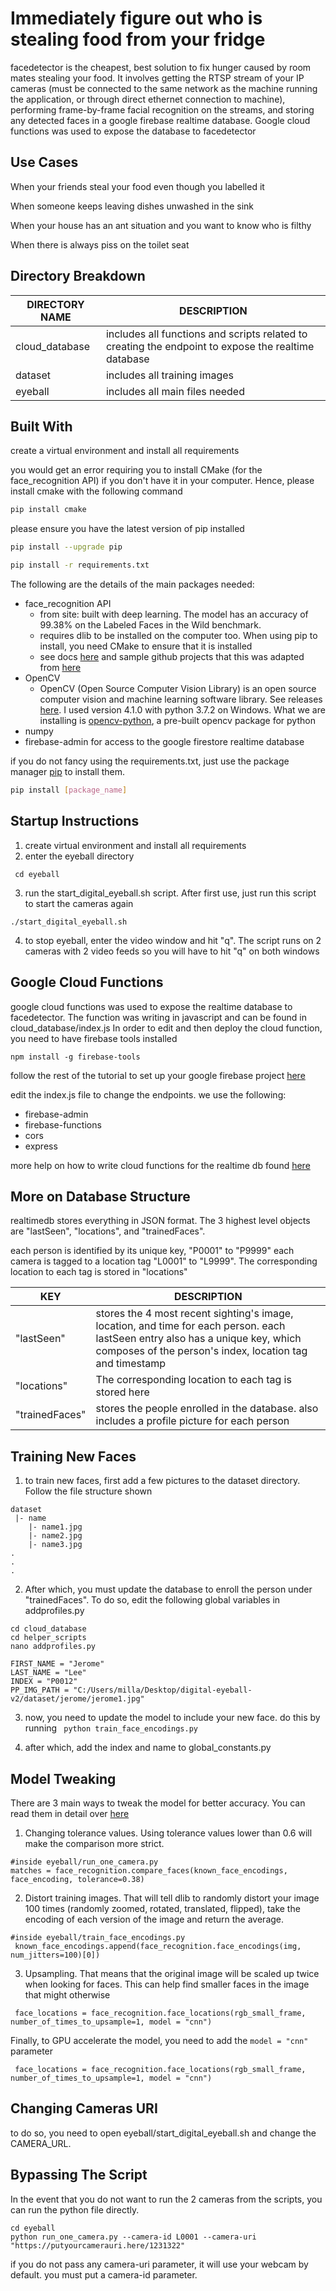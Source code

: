 # Immediately figure out who is stealing food from your fridge

facedetector is the cheapest, best solution to fix hunger caused by room mates stealing your food. It involves getting the RTSP stream of your IP cameras (must be connected to the same network as the machine running the application, or through direct ethernet connection to machine), performing  frame-by-frame facial recognition on the streams, and storing any detected faces in a google firebase realtime database. Google cloud functions was used to expose the database to facedetector

## Use Cases

When your friends steal your food even though you labelled it

When someone keeps leaving dishes unwashed in the sink

When your house has an ant situation and you want to know who is filthy

When there is always piss on the toilet seat

## Directory Breakdown

| DIRECTORY NAME | DESCRIPTION |
|----|----|
|cloud_database| includes all functions and scripts related to creating the endpoint to expose the realtime database|
|dataset| includes all training images|
|eyeball| includes all main files needed |


## Built With
create a virtual environment and install all requirements

you would get an error requiring you to install CMake (for the face_recognition API) if you don't have it in your computer. Hence, please install cmake with the following command

```bash
pip install cmake
```

please ensure you have the latest version of pip installed

```bash
pip install --upgrade pip
```

```bash
pip install -r requirements.txt
```

The following are the details of the main packages needed:

* face_recognition API
  * from site: built with deep learning. The model has an accuracy of 99.38% on the Labeled Faces in the Wild benchmark.
  * requires dlib to be installed on the computer too. When using pip to install, you need CMake to ensure that it is installed
  * see docs [here](https://pypi.org/project/face_recognition/) and sample github projects that this was adapted from [here](https://github.com/ageitgey/face_recognition/blob/master/examples/facerec_from_webcam_faster.py)
* OpenCV
  * OpenCV (Open Source Computer Vision Library) is an open source computer vision and machine learning software library. See releases [here](https://opencv.org/releases/). I used version 4.1.0 with python 3.7.2 on Windows. What we are installing is [opencv-python](https://pypi.org/project/opencv-python/), a pre-built opencv package for python
* numpy
* firebase-admin for access to the google firestore realtime database


if you do not fancy using the requirements.txt, just use the package manager [pip](https://pip.pypa.io/en/stable/) to install them.

```bash
pip install [package_name]
```

## Startup Instructions 
1. create virtual environment and install all requirements
2. enter the eyeball directory
```
 cd eyeball
```
3. run the start_digital_eyeball.sh script. After first use, just run this script to start the cameras again
 ```
 ./start_digital_eyeball.sh
 ```
4. to stop eyeball, enter the video window and hit "q". The script runs on 2 cameras with 2 video feeds so you will have to hit "q" on both windows

## Google Cloud Functions
google cloud functions was used to expose the realtime database to facedetector. The function was writing in javascript and can be found in cloud_database/index.js
In order to edit and then deploy the cloud function, you need to have firebase tools installed
```
npm install -g firebase-tools
```
follow the rest of the tutorial to set up your google firebase project [here](https://firebase.google.com/docs/functions/get-started)

edit the index.js file to change the endpoints. we use the following:
* firebase-admin
* firebase-functions
* cors
* express

more help on how to write cloud functions for the realtime db found [here](https://firebase.google.com/docs/database/admin/retrieve-data)

## More on Database Structure
realtimedb stores everything in JSON format. The 3 highest level objects are "lastSeen", "locations", and "trainedFaces".

each person is identified by its unique key, "P0001" to "P9999"
each camera is tagged to a location tag "L0001" to "L9999". The corresponding location to each tag is stored in "locations"

| KEY | DESCRIPTION |
|-----|-----|
|"lastSeen"| stores the 4 most recent sighting's image, location, and time for each person. each lastSeen entry also has a unique key, which composes of the person's index, location tag and timestamp|
|"locations"| The corresponding location to each tag is stored here |
|"trainedFaces"| stores the people enrolled in the database. also includes a profile picture for each person|

## Training New Faces
1. to train new faces, first add a few pictures to the dataset directory. Follow the file structure shown

```
dataset
 |- name
    |- name1.jpg
    |- name2.jpg
    |- name3.jpg
.
.
.
```

2. After which, you must update the database to enroll the person under "trainedFaces". To do so, edit the following global variables in addprofiles.py
```
cd cloud_database
cd helper_scripts
nano addprofiles.py

FIRST_NAME = "Jerome"
LAST_NAME = "Lee"
INDEX = "P0012"
PP_IMG_PATH = "C:/Users/milla/Desktop/digital-eyeball-v2/dataset/jerome/jerome1.jpg"
```

3. now, you need to update the model to include your new face. do this by running ``` python train_face_encodings.py```

4. after which, add the index and name to global_constants.py

## Model Tweaking
There are 3 main ways to tweak the model for better accuracy. You can read them in detail over [here](https://github.com/ageitgey/face_recognition/wiki/Face-Recognition-Accuracy-Problems)

1.  Changing tolerance values. Using tolerance values lower than 0.6 will make the comparison more strict.
```
#inside eyeball/run_one_camera.py
matches = face_recognition.compare_faces(known_face_encodings, face_encoding, tolerance=0.38)
```
2.  Distort training images. That will tell dlib to randomly distort your image 100 times (randomly zoomed, rotated, translated, flipped), take the encoding of each version of the image and return the average. 
```
#inside eyeball/train_face_encodings.py
 known_face_encodings.append(face_recognition.face_encodings(img, num_jitters=100)[0])
```
3.  Upsampling. That means that the original image will be scaled up twice when looking for faces. This can help find smaller faces in the image that might otherwise
```
 face_locations = face_recognition.face_locations(rgb_small_frame, number_of_times_to_upsample=1, model = "cnn")
```

Finally, to GPU accelerate the model, you need to add the ``` model = "cnn" ``` parameter 
```
 face_locations = face_recognition.face_locations(rgb_small_frame, number_of_times_to_upsample=1, model = "cnn")
```

## Changing Cameras URI
to do so, you need to open eyeball/start_digital_eyeball.sh and change the CAMERA_URL.

## Bypassing The Script
In the event that you do not want to run the 2 cameras from the scripts, you can run the python file directly.
```
cd eyeball
python run_one_camera.py --camera-id L0001 --camera-uri "https://putyourcamerauri.here/1231322"
```

if you do not pass any camera-uri parameter, it will use your webcam by default.
you must put a camera-id parameter.